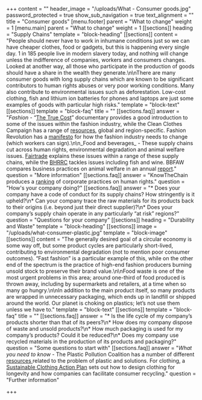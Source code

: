 +++
content = ""
header_image = "/uploads/What - Consumer goods.jpg"
password_protected = true
show_sub_navigation = true
text_alignment = ""
title = "Consumer goods"
[menu.footer]
parent = "What to change"
weight = 1
[menu.main]
parent = "What to change"
weight = 1
[[sections]]
heading = "Supply Chains"
template = "block-heading"
[[sections]]
content = "People should never have to work in inhumane conditions just so we can have cheaper clothes, food or gadgets, but this is happening every single day. 1 in 185 people live in modern slavery today, and nothing will change unless the indifference of companies, workers and consumers changes. Looked at another way, all those who participate in the production of goods should have a share in the wealth they generate.\n\nThere are many consumer goods with long supply chains which are known to be significant contributors to human rights abuses or very poor working conditions. Many also contribute to environmental issues such as deforestation. Low-cost clothing, fish and lithium ion batteries for phones and laptops are just some examples of goods with particular high risks."
template = "block-text"
[[sections]]
template = "block-faq"
title = ""
[[sections.faq]]
answer = "_Fashion -_ “[The True Cost](https://truecostmovie.com/)” documentary provides a good introduction to some of the issues within the fashion industry, while the Clean Clothes Campaign has a range of [resources](https://cleanclothes.org/resources/recommended-reading), global and region-specific. Fashion Revolution has a [manifesto](https://www.fashionrevolution.org/manifesto/) for how the fashion industry needs to change (which workers can sign).\n\n_Food and beverages_ - These supply chains cut across human rights, environmental degradation and animal welfare issues. [Fairtrade](https://www.fairtrade.net/issue) explains these issues within a range of these supply chains, while the [BHRRC](https://www.business-humanrights.org/en/search-topics) tackles issues including fish and wine. BBFAW compares business practices on animal welfare in an annual [report](https://bbfaw.com/publications/)."
question = "More information"
[[sections.faq]]
answer = "KnowTheChain produces a [ranking](https://knowthechain.org/benchmark/) of corporate practices on human rights."
question = "How's your company doing?"
[[sections.faq]]
answer = "* Does your company have a code of conduct for its supply chains? How stringently is it upheld?\n* Can your company trace the raw materials for its products back to their origins (i.e. beyond just their direct supplier)?\n* Does your company’s supply chain operate in any particularly “at risk” regions?"
question = "Questions for your company"
[[sections]]
heading = "Durability and Waste"
template = "block-heading"
[[sections]]
image = "/uploads/what-consumer-plastic.jpg"
template = "block-image"
[[sections]]
content = "The generally desired goal of a circular economy is some way off, but some product cycles are particularly short-lived, contributing to environmental degradation (not to mention poor consumer outcomes). “Fast fashion” is a particular example of this, while on the other end of the spectrum is the practice of high-end fashion producers burning unsold stock to preserve their brand value.\n\nFood waste is one of the most urgent problems in this area; around one-third of food produced is thrown away, including by supermarkets and retailers, at a time when so many go hungry.\n\nIn addition to the main product itself, so many products are wrapped in unnecessary packaging, which ends up in landfill or shipped around the world. Our planet is choking on plastics; let’s not use them unless we have to."
template = "block-text"
[[sections]]
template = "block-faq"
title = ""
[[sections.faq]]
answer = "* Is the life cycle of my company’s products shorter than that of its peers?\n* How does my company dispose of waste and unsold products?\n* How much packaging is used for my company’s products? Could it be reduced?\n* Does my company use recycled materials in the production of its products and packaging?"
question = "Some questions to start with"
[[sections.faq]]
answer = "_What you need to know_ - The Plastic Pollution Coalition has a number of different [resources ](https://www.plasticpollutioncoalition.org/latestresources)related to the problem of plastic and solutions. For clothing, a [Sustainable Clothing Action Plan](https://www.wrap.org.uk/sustainable-textiles/scap) sets out how to design clothing for longevity and how companies can facilitate consumer recycling."
question = "Further information"

+++
